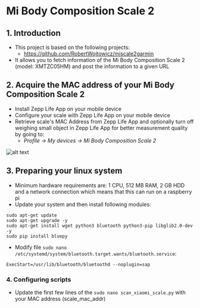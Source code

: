# Mi Body Composition Scale 2

## 1. Introduction
- This project is based on the following projects:
  - https://github.com/RobertWojtowicz/miscale2garmin
- It allows you to fetch information of the Mi Body Composition Scale 2 (model: XMTZC05HM) and post the information to a given URL

## 2. Acquire the MAC address of your Mi Body Composition Scale 2
- Install Zepp Life App on your mobile device
- Configure your scale with Zepp Life App on your mobile device
- Retrieve scale's MAC Address from Zepp Life App and optionally turn off weighing small object in Zepp Life App for better measurement quality by going to:
   - _Profile -> My devices -> Mi Body Composition Scale 2_

![alt text](https://github.com/RobertWojtowicz/miscale2garmin/blob/master/pic/settings.png)

## 3. Preparing your linux system
- Minimum hardware requirements are: 1 CPU, 512 MB RAM, 2 GB HDD and a network connection which means that this can run on a raspberry pi
- Update your system and then install following modules:

```
sudo apt-get update
sudo apt-get upgrade -y
sudo apt-get install wget python3 bluetooth python3-pip libglib2.0-dev -y
sudo pip install bluepy
```

- Modify file ```sudo nano /etc/systemd/system/bluetooth.target.wants/bluetooth.service```:

```
ExecStart=/usr/lib/bluetooth/bluetoothd --noplugin=sap
```

### 4. Configuring scripts
- Update the first few lines of the ```sudo nano scan_xiaomi_scale.py``` with your MAC address (scale_mac_addr)
